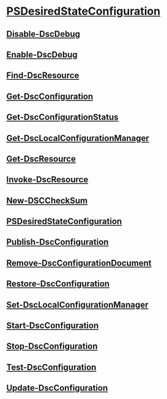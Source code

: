 #  [PSDesiredStateConfiguration]()
##  [Disable-DscDebug](Disable-DscDebug.md)
##  [Enable-DscDebug](Enable-DscDebug.md)
##  [Find-DscResource](Find-DscResource.md)
##  [Get-DscConfiguration](Get-DscConfiguration.md)
##  [Get-DscConfigurationStatus](Get-DscConfigurationStatus.md)
##  [Get-DscLocalConfigurationManager](Get-DscLocalConfigurationManager.md)
##  [Get-DscResource](Get-DscResource.md)
##  [Invoke-DscResource](Invoke-DscResource.md)
##  [New-DSCCheckSum](New-DSCCheckSum.md)
##  [PSDesiredStateConfiguration](PSDesiredStateConfiguration.md)
##  [Publish-DscConfiguration](Publish-DscConfiguration.md)
##  [Remove-DscConfigurationDocument](Remove-DscConfigurationDocument.md)
##  [Restore-DscConfiguration](Restore-DscConfiguration.md)
##  [Set-DscLocalConfigurationManager](Set-DscLocalConfigurationManager.md)
##  [Start-DscConfiguration](Start-DscConfiguration.md)
##  [Stop-DscConfiguration](Stop-DscConfiguration.md)
##  [Test-DscConfiguration](Test-DscConfiguration.md)
##  [Update-DscConfiguration](Update-DscConfiguration.md)
